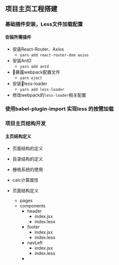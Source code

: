 ## 项目主页工程搭建

### 基础插件安装，Less文件加载配置
#### 安装所需插件
- 安装React-Router、Axios
  - `yarn add react-router-dom axios`
- 安装AntD
  - `yarn add antd`
- 暴露webpack配置文件
  - `yarn eject`
- 安装less-loader
  - `yarn add less-loader`
- 修改webpack的`less-loader`相关配置

### 使用babel-plugin-import 实现less 的按需加载

### 项目主页结构开发
#### 主页结构定义
- 页面结构的定义
- 目录结构的定义
- 栅格系统的使用
- calc计算属性

- 页面结构定义
  - pages
  - components
    - header
      - index.jsx
      - index.less
    - footer
      - index.jsx
      - index.less
    - navLeft
      - index.jsx
      - index.less
    - 